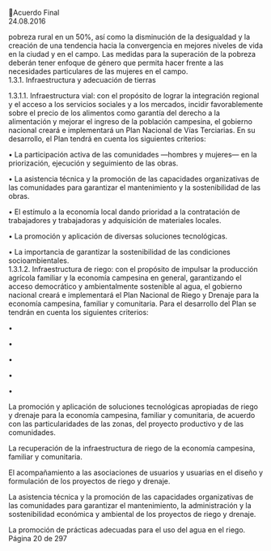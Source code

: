 Acuerdo Final  
24.08.2016  

pobreza rural en un 50%, así como la disminución de la desigualdad y la creación de una tendencia hacia 
la convergencia en mejores niveles de vida en la ciudad y en el campo. Las medidas para la superación de 
la pobreza deberán tener enfoque de género que permita hacer frente a las necesidades particulares de 
las mujeres en el campo.  
1.3.1. Infraestructura y adecuación de tierras 
 
1.3.1.1. Infraestructura vial: con el propósito de lograr la integración regional y el acceso a los 
servicios  sociales  y  a  los  mercados,  incidir  favorablemente  sobre  el  precio  de  los 
alimentos  como  garantía  del  derecho  a  la  alimentación  y  mejorar  el  ingreso  de  la 
población campesina, el gobierno nacional creará e implementará un Plan Nacional de 
Vías Terciarias. En su desarrollo, el Plan tendrá en cuenta los siguientes criterios: 
 
• La participación activa de las comunidades —hombres y mujeres— en la priorización, 
ejecución y seguimiento de las obras. 
 
• La  asistencia  técnica  y  la  promoción  de  las  capacidades  organizativas  de  las 
comunidades para garantizar el mantenimiento y la sostenibilidad de las obras. 
 
• El  estímulo  a  la  economía  local  dando  prioridad  a  la  contratación  de  trabajadores  y 
trabajadoras y adquisición de materiales locales. 
 
• La promoción y aplicación de diversas soluciones tecnológicas. 
 
• La importancia de garantizar la sostenibilidad de las condiciones socioambientales.  
1.3.1.2. Infraestructura de riego: con el propósito de impulsar la producción agrícola familiar 
y  la  economía  campesina  en  general,  garantizando  el  acceso  democrático  y 
ambientalmente sostenible al agua, el gobierno nacional creará e implementará el Plan 
Nacional de Riego y Drenaje para la economía campesina, familiar y comunitaria. Para 
el desarrollo del Plan se tendrán en cuenta los siguientes criterios: 
 
•

•

•

•

•

La promoción y aplicación de soluciones tecnológicas apropiadas de riego y drenaje 
para  la  economía  campesina,  familiar  y  comunitaria,  de  acuerdo  con  las 
particularidades de las zonas, del proyecto productivo y de las comunidades. 
 
La recuperación de la infraestructura de riego de la economía campesina, familiar y 
comunitaria. 
 
El  acompañamiento  a  las  asociaciones  de  usuarios  y  usuarias  en  el  diseño  y 
formulación de los proyectos de riego y drenaje. 
 
La  asistencia  técnica  y  la  promoción  de  las  capacidades  organizativas  de  las 
comunidades para garantizar el mantenimiento, la administración y la sostenibilidad 
económica y ambiental de los proyectos de riego y drenaje. 
 
La promoción de prácticas adecuadas para el uso del agua en el riego. 
Página 20 de 297 

 

